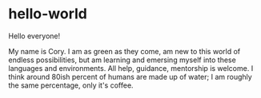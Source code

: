 # hello-world

Hello everyone!

My name is Cory. I am as green as they come, am new to this world of endless possibilities, but am learning and emersing myself into these languages and environments. All help, guidance, mentorship is welcome. I think around 80ish percent of humans are made up of water; I am roughly the same percentage, only it's coffee. 

